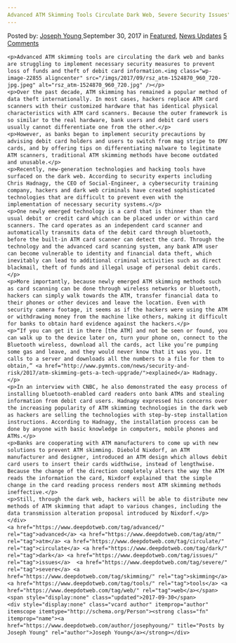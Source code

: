 ```yaml
---
Advanced ATM Skimming Tools Circulate Dark Web, Severe Security Issues"
---
```

<article class="post-listing post-22846 post type-post status-publish format-standard has-post-thumbnail hentry 
 tag-advanced tag-atm tag-circulate tag-dark s tag-security tag-severe tag-skimming tag-tools tag-web">
    <div class="post-inner">
        <span>Posted by: <a href="https://www.deepdotweb.com/author/josephyoung/" title="">Joseph Young </a></span>
    <span>September 30, 2017</span>
    <span>in <a href="https://www.deepdotweb.com/category/deepdot-news/" rel="category tag">Featured</a>, <a href="https://www.deepdotweb.com/category/news-updates/" rel="category tag">News Updates</a></span>
    <span><a href="https://www.deepdotweb.com/2017/09/30/advanced-atm-skimming-tools-circulate-dark-web-severe-security-issues/#comments">5 Comments</a></span>
    </p>
    <div class="clear"></div>
    
    <p>Advanced ATM skimming tools are circulating the dark web and banks are struggling to implement necessary security measures to prevent loss of funds and theft of debit card information.<img class="wp-image-22855 aligncenter" src="/imgs/2017/09/rsz_atm-1524870_960_720-jpg.jpeg" alt="rsz_atm-1524870_960_720.jpg" /></p>
    <p>Over the past decade, ATM skimming has remained a popular method of data theft internationally. In most cases, hackers replace ATM card scanners with their customized hardware that has identical physical characteristics with ATM card scanners. Because the outer framework is so similar to the real hardware, bank users and debit card users usually cannot differentiate one from the other.</p>
    <p>However, as banks began to implement security precautions by advising debit card holders and users to switch from mag stripe to EMV cards, and by offering tips on differentiating malware to legitimate ATM scanners, traditional ATM skimming methods have become outdated and unusable.</p>
    <p>Recently, new-generation technologies and hacking tools have surfaced on the dark web. According to security experts including Chris Hadnagy, the CEO of Social-Engineer, a cybersecurity training company, hackers and dark web criminals have created sophisticated technologies that are difficult to prevent even with the implementation of necessary security systems.</p>
    <p>One newly emerged technology is a card that is thinner than the usual debit or credit card which can be placed under or within card scanners. The card operates as an independent card scanner and automatically transmits data of the debit card through bluetooth, before the built-in ATM card scanner can detect the card. Through the technology and the advanced card scanning system, any bank ATM user can become vulnerable to identity and financial data theft, which inevitably can lead to additional criminal activities such as direct blackmail, theft of funds and illegal usage of personal debit cards.</p>
    <p>More importantly, because newly emerged ATM skimming methods such as card scanning can be done through wireless networks or bluetooth, hackers can simply walk towards the ATM, transfer financial data to their phones or other devices and leave the location. Even with security camera footage, it seems as if the hackers were using the ATM or withdrawing money from the machine like others, making it difficult for banks to obtain hard evidence against the hackers.</p>
    <p>“If you can get it in there [the ATM] and not be seen or found, you can walk up to the device later on, turn your phone on, connect to the Bluetooth wireless, download all the cards, act like you’re pumping some gas and leave, and they would never know that it was you. It calls to a server and downloads all the numbers to a file for them to obtain,” <a href="http://www.pymnts.com/news/security-and-risk/2017/atm-skimming-gets-a-tech-upgrade/">explained</a> Hadnagy.</p>
    <p>In an interview with CNBC, he also demonstrated the easy process of installing bluetooth-enabled card readers onto bank ATMs and stealing information from debit card users. Hadnagy expressed his concerns over the increasing popularity of ATM skimming technologies in the dark web as hackers are selling the technologies with step-by-step installation instructions. According to Hadnagy, the installation process can be done by anyone with basic knowledge in computers, mobile phones and ATMs.</p>
    <p>Banks are cooperating with ATM manufacturers to come up with new solutions to prevent ATM skimming. Diebold Nixdorf, an ATM manufacturer and designer, introduced an ATM design which allows debit card users to insert their cards widthwise, instead of lengthwise. Because the change of the direction completely alters the way the ATM reads the information the card, Nixdorf explained that the simple change in the card reading process renders most ATM skimming methods ineffective.</p>
    <p>Still, through the dark web, hackers will be able to distribute new methods of ATM skimming that adapt to various changes, including the data transmission alteration proposal introduced by Nixdorf.</p>
    </div>
    <a href="https://www.deepdotweb.com/tag/advanced/" rel="tag">advanced</a> <a href="https://www.deepdotweb.com/tag/atm/" rel="tag">atm</a> <a href="https://www.deepdotweb.com/tag/circulate/" rel="tag">circulate</a> <a href="https://www.deepdotweb.com/tag/dark/" rel="tag">dark</a> <a href="https://www.deepdotweb.com/tag/issues/" rel="tag">issues</a>  <a href="https://www.deepdotweb.com/tag/severe/" rel="tag">severe</a> <a href="https://www.deepdotweb.com/tag/skimming/" rel="tag">skimming</a> <a href="https://www.deepdotweb.com/tag/tools/" rel="tag">tools</a> <a href="https://www.deepdotweb.com/tag/web/" rel="tag">web</a></span> <span style="display:none" class="updated">2017-09-30</span>
    <div style="display:none" class="vcard author" itemprop="author" itemscope itemtype="http://schema.org/Person"><strong class="fn" itemprop="name"><a href="https://www.deepdotweb.com/author/josephyoung/" title="Posts by Joseph Young" rel="author">Joseph Young</a></strong></div>
    
